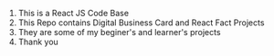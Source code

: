 1. This is a React JS Code Base
2. This Repo contains Digital Business Card and React Fact Projects
3. They are some of my beginer's and learner's projects
4. Thank you
